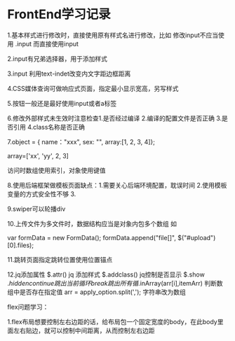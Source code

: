 # FrontEnd学习记录

1.基本样式进行修改时，直接使用原有样式名进行修改，比如 修改input不应当使用 .input 而直接使用input 

2.input有兄弟选择器，用于添加样式 

3.input 利用text-indet改变内文字距边框距离

4.CSS媒体查询可做响应式页面，指定最小显示宽高，另写样式

5.按钮一般还是最好使用input或者a标签

6.修改外部样式未生效时注意检查1.是否经过编译 2.编译的配置文件是否正确 3.是否引用 4.class名称是否正确

7.object = {  name："xxx", sex: "", array:[1, 2, 3, 4]}; 

array=['xx', 'yy', 2, 3]

访问时数组使用索引，对象使用键值

8.使用后端框架做模板页面缺点：1.需要关心后端环境配置，耽误时间 2.使用模板变量的方式安全性不够 3.

9.swiper可以轮播div

10.上传文件为多文件时，数据结构应当是对象内包多个数组 如

var formData = new FormData();
        formData.append("file[]", $("#upload")[0].files);
        
11.跳转页面指定跳转位置使用位置锚点

12.jq添加属性 $.attr()  jq 添加样式 $.addclass()  jq控制是否显示 $.show $.hidden  continue 跳出当前循环  break跳出所有循$.inArray(arr[i],itemArr) 判断数组中是否存在指定值     arr = apply_option.split(','); 字符串改为数组

flex问题学习：

1.flex布局想要控制左右边距的话，给布局包一个固定宽度的body，在此body里面左右贴边，就可以控制中间距离，从而控制左右边距

